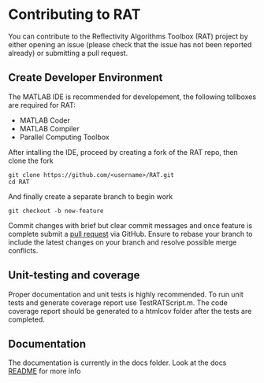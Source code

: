 Contributing to RAT
===================
You can contribute to the Reflectivity Algorithms Toolbox (RAT) project by either opening an issue 
(please check that the issue has not been reported already) or submitting a pull request.

Create Developer Environment
----------------------------
The MATLAB IDE is recommended for developement, the following tollboxes are required for RAT:

- MATLAB Coder
- MATLAB Compiler
- Parallel Computing Toolbox

After intalling the IDE, proceed by creating a fork of the RAT repo, then clone the fork

    git clone https://github.com/<username>/RAT.git
    cd RAT

And finally create a separate branch to begin work

    git checkout -b new-feature

Commit changes with brief but clear commit messages and once feature is complete submit a 
[pull request](https://docs.github.com/en/pull-requests/collaborating-with-pull-requests/proposing-changes-to-your-work-with-pull-requests/creating-a-pull-request-from-a-fork) via GitHub. 
Ensure to rebase your branch to include the latest changes on your branch and resolve possible merge conflicts.


Unit-testing and coverage
-------------------------
Proper documentation and unit tests is highly recommended. To run unit tests and generate coverage report use TestRATScript.m. 
The code coverage report should be generated to a htmlcov folder after the tests are completed. 

Documentation
-------------
The documentation is currently in the docs folder. Look at the docs [README](docs/README.md) for more info
